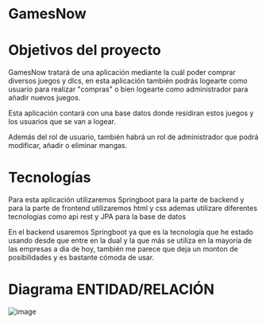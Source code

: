 # GamesNow
# Objetivos del proyecto

GamesNow tratará de una aplicación mediante la cuál poder comprar diversos juegos y dlcs, en esta aplicación también podrás logearte como usuario para realizar "compras" o bien logearte como administrador para añadir nuevos juegos.

Esta aplicación contará con una base datos donde residiran estos juegos y los usuarios que se van a logear.

Además del rol de usuario, también habrá un rol de administrador que podrá modificar, añadir o eliminar mangas.

# Tecnologías

Para esta aplicación utilizaremos Springboot para la parte de backend y para la parte de frontend utilizaremos html y css ademas utilizare diferentes tecnologias como api rest y JPA para la base de datos

En el backend usaremos Springboot ya que es la tecnología que he estado usando desde que entre en la dual y la que más se utiliza en la mayoría de las empresas a dia de hoy, también me parece que deja un monton de posibilidades y es bastante cómoda de usar.

# Diagrama ENTIDAD/RELACIÓN

![image](https://user-images.githubusercontent.com/113984517/233948073-934e47c5-0ebb-4d7b-9a12-c5e7a1f2d6bf.png)
